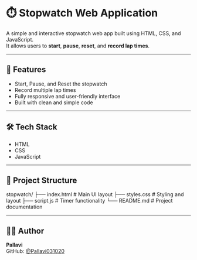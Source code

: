 # ⏱️ Stopwatch Web Application

A simple and interactive stopwatch web app built using HTML, CSS, and JavaScript.  
It allows users to **start**, **pause**, **reset**, and **record lap times**.

---

## 🚀 Features

- Start, Pause, and Reset the stopwatch
- Record multiple lap times
- Fully responsive and user-friendly interface
- Built with clean and simple code

---

## 🛠️ Tech Stack

- HTML
- CSS
- JavaScript

---

## 📂 Project Structure

stopwatch/
├── index.html # Main UI layout
├── styles.css # Styling and layout
├── script.js # Timer functionality
└── README.md # Project documentation

---

## 👩‍💻 Author

**Pallavi**  
GitHub: [@Pallavi031020](https://github.com/Pallavi031020)
